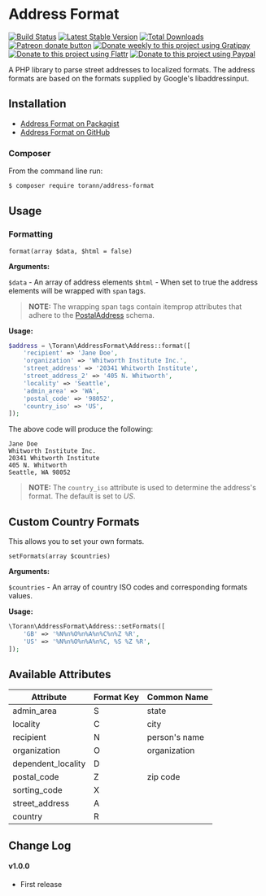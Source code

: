 # Address Format

[![Build Status](https://travis-ci.org/Torann/address-format.svg?branch=master)](https://travis-ci.org/Torann/address-format)
[![Latest Stable Version](https://poser.pugx.org/torann/address-format/v/stable.png)](https://packagist.org/packages/torann/address-format)
[![Total Downloads](https://poser.pugx.org/torann/address-format/downloads.png)](https://packagist.org/packages/torann/address-format)
[![Patreon donate button](https://img.shields.io/badge/patreon-donate-yellow.svg)](https://www.patreon.com/torann)
[![Donate weekly to this project using Gratipay](https://img.shields.io/badge/gratipay-donate-yellow.svg)](https://gratipay.com/~torann)
[![Donate to this project using Flattr](https://img.shields.io/badge/flattr-donate-yellow.svg)](https://flattr.com/profile/torann)
[![Donate to this project using Paypal](https://img.shields.io/badge/Donate-PayPal-green.svg)](https://www.paypal.com/cgi-bin/webscr?cmd=_s-xclick&hosted_button_id=4CJA2A97NPYVU)

A PHP library to parse street addresses to localized formats. The address formats are based on the formats supplied by Google's libaddressinput.

## Installation

- [Address Format on Packagist](https://packagist.org/packages/torann/address-format)
- [Address Format on GitHub](https://github.com/torann/address-format)

### Composer

From the command line run:

```bash
$ composer require torann/address-format
```

## Usage

### Formatting

`format(array $data, $html = false)`

**Arguments:**

`$data` - An array of address elements
`$html` - When set to true the address elements will be wrapped with `span` tags.

> **NOTE:** The wrapping span tags contain itemprop attributes that adhere to the [PostalAddress](http://schema.org/PostalAddress) schema.

**Usage:**

```php
$address = \Torann\AddressFormat\Address::format([
    'recipient' => 'Jane Doe',
    'organization' => 'Whitworth Institute Inc.',
    'street_address' => '20341 Whitworth Institute',
    'street_address_2' => '405 N. Whitworth',
    'locality' => 'Seattle',
    'admin_area' => 'WA',
    'postal_code' => '98052',
    'country_iso' => 'US',
]);
```

The above code will produce the following:

```
Jane Doe
Whitworth Institute Inc.
20341 Whitworth Institute
405 N. Whitworth
Seattle, WA 98052
```

> **NOTE:** The `country_iso` attribute is used to determine the address's format. The default is set to _US_.

## Custom Country Formats

This allows you to set your own formats.

`setFormats(array $countries)`

**Arguments:**

`$countries` - An array of country ISO codes and corresponding formats values.

**Usage:**

```php
\Torann\AddressFormat\Address::setFormats([
    'GB' => '%N%n%O%n%A%n%C%n%Z %R',
    'US' => '%N%n%O%n%A%n%C, %S %Z %R',
]);
```

## Available Attributes

| Attribute          | Format Key | Common Name   |
|--------------------|------------|---------------|
| admin_area         | S          | state         |
| locality           | C          | city          |
| recipient          | N          | person's name |
| organization       | O          | organization  |
| dependent_locality | D          |               |
| postal_code        | Z          | zip code      |
| sorting_code       | X          |               |
| street_address     | A          |               |
| country            | R          |               |

## Change Log

#### v1.0.0

- First release
